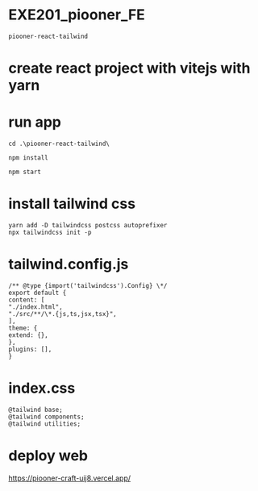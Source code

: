 # EXE201_piooner_FE

    piooner-react-tailwind

# create react project with vitejs with yarn

# run app

    cd .\piooner-react-tailwind\

    npm install

    npm start

# install tailwind css

    yarn add -D tailwindcss postcss autoprefixer
    npx tailwindcss init -p

# tailwind.config.js

    /** @type {import('tailwindcss').Config} \*/
    export default {
    content: [
    "./index.html",
    "./src/**/\*.{js,ts,jsx,tsx}",
    ],
    theme: {
    extend: {},
    },
    plugins: [],
    }

# index.css

    @tailwind base;
    @tailwind components;
    @tailwind utilities;

# deploy web
https://piooner-craft-uij8.vercel.app/
